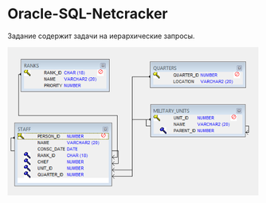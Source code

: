 # Oracle-SQL-Netcracker

Задание содержит задачи на иерархические запросы.

![alt text](/schema3.PNG)
